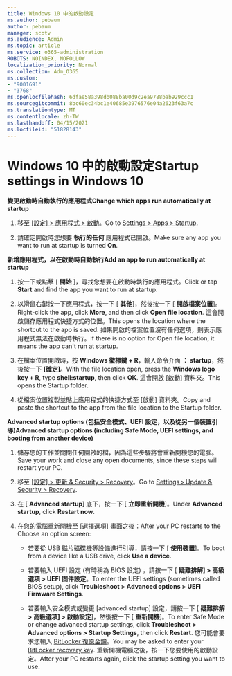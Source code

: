 ```yaml
---
title: Windows 10 中的啟動設定
ms.author: pebaum
author: pebaum
manager: scotv
ms.audience: Admin
ms.topic: article
ms.service: o365-administration
ROBOTS: NOINDEX, NOFOLLOW
localization_priority: Normal
ms.collection: Adm_O365
ms.custom:
- "9001691"
- "3768"
ms.openlocfilehash: 6dfae58a398db088ba00d9c2ea9788bab929ccc1
ms.sourcegitcommit: 8bc60ec34bc1e40685e3976576e04a2623f63a7c
ms.translationtype: MT
ms.contentlocale: zh-TW
ms.lasthandoff: 04/15/2021
ms.locfileid: "51828143"
---
```

# <a name="startup-settings-in-windows-10"></a><span data-ttu-id="a91c2-102">Windows 10 中的啟動設定</span><span class="sxs-lookup"><span data-stu-id="a91c2-102">Startup settings in Windows 10</span></span>

<span data-ttu-id="a91c2-103">**變更啟動時自動執行的應用程式**</span><span class="sxs-lookup"><span data-stu-id="a91c2-103">**Change which apps run automatically at startup**</span></span>

1. <span data-ttu-id="a91c2-104">移至 [ [設定] > 應用程式 > 啟動](ms-settings:startupapps?activationSource=GetHelp)。</span><span class="sxs-lookup"><span data-stu-id="a91c2-104">Go to [Settings > Apps > Startup](ms-settings:startupapps?activationSource=GetHelp).</span></span>

2. <span data-ttu-id="a91c2-105">請確定開啟時您想要 **執行的任何** 應用程式已開啟。</span><span class="sxs-lookup"><span data-stu-id="a91c2-105">Make sure any app you want to run at startup is turned **On**.</span></span>

<span data-ttu-id="a91c2-106">**新增應用程式，以在啟動時自動執行**</span><span class="sxs-lookup"><span data-stu-id="a91c2-106">**Add an app to run automatically at startup**</span></span>

1. <span data-ttu-id="a91c2-107">按一下或點擊 [ **開始** ]，尋找您想要在啟動時執行的應用程式。</span><span class="sxs-lookup"><span data-stu-id="a91c2-107">Click or tap **Start** and find the app you want to run at startup.</span></span>

2. <span data-ttu-id="a91c2-108">以滑鼠右鍵按一下應用程式，按一下 [ **其他**]，然後按一下 [ **開啟檔案位置**]。</span><span class="sxs-lookup"><span data-stu-id="a91c2-108">Right-click the app, click **More**, and then click **Open file location**.</span></span> <span data-ttu-id="a91c2-109">這會開啟儲存應用程式快捷方式的位置。</span><span class="sxs-lookup"><span data-stu-id="a91c2-109">This opens the location where the shortcut to the app is saved.</span></span> <span data-ttu-id="a91c2-110">如果開啟的檔案位置沒有任何選項，則表示應用程式無法在啟動時執行。</span><span class="sxs-lookup"><span data-stu-id="a91c2-110">If there is no option for Open file location, it means the app can't run at startup.</span></span>

3. <span data-ttu-id="a91c2-111">在檔案位置開啟時，按 **Windows 徽標鍵 + R**，輸入命令介面 **： startup**，然後按一下 **[確定]**。</span><span class="sxs-lookup"><span data-stu-id="a91c2-111">With the file location open, press the **Windows logo key  + R**, type **shell:startup**, then click **OK**.</span></span> <span data-ttu-id="a91c2-112">這會開啟 [啟動] 資料夾。</span><span class="sxs-lookup"><span data-stu-id="a91c2-112">This opens the Startup folder.</span></span>

4. <span data-ttu-id="a91c2-113">從檔案位置複製並貼上應用程式的快捷方式至 [啟動] 資料夾。</span><span class="sxs-lookup"><span data-stu-id="a91c2-113">Copy and paste the shortcut to the app from the file location to the Startup folder.</span></span>

<span data-ttu-id="a91c2-114">**Advanced startup options (包括安全模式、UEFI 設定，以及從另一個裝置引導)**</span><span class="sxs-lookup"><span data-stu-id="a91c2-114">**Advanced startup options (including Safe Mode, UEFI settings, and booting from another device)**</span></span>

1. <span data-ttu-id="a91c2-115">儲存您的工作並關閉任何開啟的檔，因為這些步驟將會重新開機您的電腦。</span><span class="sxs-lookup"><span data-stu-id="a91c2-115">Save your work and close any open documents, since these steps will restart your PC.</span></span>

2. <span data-ttu-id="a91c2-116">移至 [ [設定] > 更新 & Security > Recovery](ms-settings:recovery?activationSource=GetHelp)。</span><span class="sxs-lookup"><span data-stu-id="a91c2-116">Go to [Settings > Update & Security > Recovery](ms-settings:recovery?activationSource=GetHelp).</span></span>

3. <span data-ttu-id="a91c2-117">在 [ **Advanced startup**] 底下，按一下 [ **立即重新開機**]。</span><span class="sxs-lookup"><span data-stu-id="a91c2-117">Under **Advanced startup**, click **Restart now**.</span></span> 

4. <span data-ttu-id="a91c2-118">在您的電腦重新開機至 [選擇選項] 畫面之後：</span><span class="sxs-lookup"><span data-stu-id="a91c2-118">After your PC restarts to the Choose an option screen:</span></span>

    - <span data-ttu-id="a91c2-119">若要從 USB 磁片磁碟機等設備進行引導，請按一下 [ **使用裝置**]。</span><span class="sxs-lookup"><span data-stu-id="a91c2-119">To boot from a device like a USB drive, click **Use a device**.</span></span>

    - <span data-ttu-id="a91c2-120">若要輸入 UEFI 設定 (有時稱為 BIOS 設定) ，請按一下 [ **疑難排解] > 高級選項 > UEFI 固件設定**。</span><span class="sxs-lookup"><span data-stu-id="a91c2-120">To enter the UEFI settings (sometimes called BIOS setup), click **Troubleshoot > Advanced options > UEFI Firmware Settings**.</span></span> 

    - <span data-ttu-id="a91c2-121">若要輸入安全模式或變更 [advanced startup] 設定，請按一下 [ **疑難排解 > 高級選項] > 啟動設定**]，然後按一下 [ **重新開機**]。</span><span class="sxs-lookup"><span data-stu-id="a91c2-121">To enter Safe Mode or change advanced startup settings, click **Troubleshoot > Advanced options > Startup Settings**, then click **Restart**.</span></span> <span data-ttu-id="a91c2-122">您可能會要求您輸入 [BitLocker 復原金鑰](https://support.microsoft.com/help/4026181/windows-10-find-my-bitlocker-recovery-key)。</span><span class="sxs-lookup"><span data-stu-id="a91c2-122">You may be asked to enter your [BitLocker recovery key](https://support.microsoft.com/help/4026181/windows-10-find-my-bitlocker-recovery-key).</span></span> <span data-ttu-id="a91c2-123">重新開機電腦之後，按一下您要使用的啟動設定。</span><span class="sxs-lookup"><span data-stu-id="a91c2-123">After your PC restarts again, click the startup setting you want to use.</span></span>